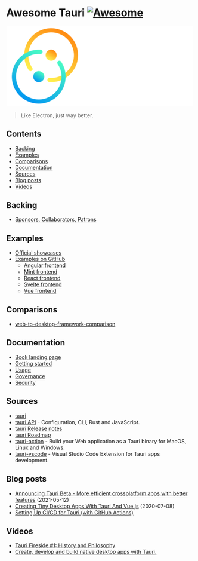 # Awesome Tauri [![Awesome](https://awesome.re/badge.svg)](https://awesome.re)

<div align="center"><img width="500" src="tauri_with_wordmark.svg" alt="tauri logo"></div>

> Like Electron, just way better.

## Contents

- [Backing](#backing)
- [Examples](#examples)
- [Comparisons](#comparisons)
- [Documentation](#documentation)
- [Sources](#sources)
- [Blog posts](#blog-posts)
- [Videos](#videos)

## Backing

- [Sponsors, Collaborators, Patrons](https://tauri.studio/en/partners)

## Examples

- [Official showcases](https://tauri.studio/en/showcase)
- [Examples on GitHub](https://github.com/search?q=topic%3Atauri)
  - [Angular frontend](https://github.com/search?q=topic%3Atauri+topic%3Aangular)
  - [Mint frontend](https://github.com/search?q=topic%3Atauri+topic%3Amint)
  - [React frontend](https://github.com/search?q=topic%3Atauri+topic%3Areact)
  - [Svelte frontend](https://github.com/search?q=topic%3Atauri+topic%3Asvelte)
  - [Vue frontend](https://github.com/search?q=topic%3Atauri+topic%3Avue)

## Comparisons

- [web-to-desktop-framework-comparison](https://github.com/Elanis/web-to-desktop-framework-comparison)

## Documentation

- [Book landing page](https://tauri.studio/en/docs/about/book)
- [Getting started](https://tauri.studio/en/docs/getting-started/intro)
- [Usage](https://tauri.studio/en/docs/usage/intro)
- [Governance](https://tauri.studio/en/docs/about/governance)
- [Security](https://tauri.studio/en/docs/about/security)

## Sources

- [tauri](https://github.com/tauri-apps/tauri)
- [tauri API](https://tauri.studio/en/docs/api/config) - Configuration, CLI, Rust and JavaScript.
- [tauri Release notes](https://tauri.studio/en/release-notes)
- [tauri Roadmap](https://tauri.studio/en/#roadmap)
- [tauri-action](https://github.com/tauri-apps/tauri-action) - Build your Web application as a Tauri binary for MacOS, Linux and Windows.
- [tauri-vscode](https://github.com/tauri-apps/tauri-vscode) - Visual Studio Code Extension for Tauri apps development.

## Blog posts

- [Announcing Tauri Beta - More efficient crossplatform apps with better features](https://dev.to/tauri/announcing-tauri-beta-more-efficient-crossplatform-apps-with-better-features-1nbd) (2021-05-12)
- [Creating Tiny Desktop Apps With Tauri And Vue.js](https://www.smashingmagazine.com/2020/07/tiny-desktop-apps-tauri-vuejs/) (2020-07-08)
- [Setting Up CI/CD for Tauri (with GitHub Actions)](https://www.jacobbolda.com/setting-up-ci-and-cd-for-tauri)

## Videos

- [Tauri Fireside #1: History and Philosophy](https://www.youtube.com/watch?v=UxTJeEbZX-0)
- [Create, develop and build native desktop apps with Tauri.](https://www.youtube.com/watch?v=BhmXTi0X7Kg)
